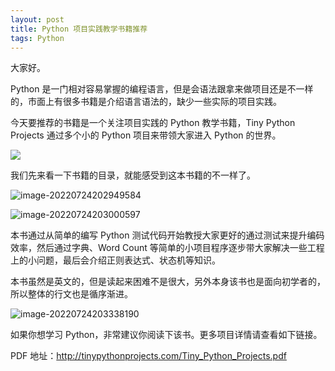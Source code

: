 ```yaml
---
layout: post
title: Python 项目实践教学书籍推荐
tags: Python
---
```


大家好。

Python 是一门相对容易掌握的编程语言，但是会语法跟拿来做项目还是不一样的，市面上有很多书籍是介绍语言语法的，缺少一些实际的项目实践。

今天要推荐的书籍是一个关注项目实践的 Python 教学书籍，Tiny Python Projects 通过多个小的 Python 项目来带领大家进入 Python 的世界。

![](https://7465-test-3c9b5e-1-1301419220.tcb.qcloud.la/images/compress_cover.python.tiny.proj.png)

我们先来看一下书籍的目录，就能感受到这本书籍的不一样了。

![image-20220724202949584](https://7465-test-3c9b5e-1-1301419220.tcb.qcloud.la/images/compress_image-20220724202949584.png)

![image-20220724203000597](https://7465-test-3c9b5e-1-1301419220.tcb.qcloud.la/images/compress_image-20220724203000597.png)

本书通过从简单的编写 Python 测试代码开始教授大家更好的通过测试来提升编码效率，然后通过字典、Word Count 等简单的小项目程序逐步带大家解决一些工程上的小问题，最后会介绍正则表达式、状态机等知识。

本书虽然是英文的，但是读起来困难不是很大，另外本身该书也是面向初学者的，所以整体的行文也是循序渐进。

![image-20220724203338190](https://7465-test-3c9b5e-1-1301419220.tcb.qcloud.la/images/compress_image-20220724203338190.png)

如果你想学习 Python，非常建议你阅读下该书。更多项目详情请查看如下链接。

PDF 地址：http://tinypythonprojects.com/Tiny_Python_Projects.pdf
